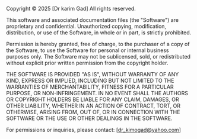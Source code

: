 Copyright © 2025 [Dr karim Gad] All rights reserved.

This software and associated documentation files (the "Software") are proprietary and confidential. Unauthorized copying, modification, distribution, or use of the Software, in whole or in part, is strictly prohibited.

Permission is hereby granted, free of charge, to the purchaser of a copy of the Software, to use the Software for personal or internal business purposes only. The Software may not be sublicensed, sold, or redistributed without explicit prior written permission from the copyright holder.

THE SOFTWARE IS PROVIDED "AS IS", WITHOUT WARRANTY OF ANY KIND, EXPRESS OR IMPLIED, INCLUDING BUT NOT LIMITED TO THE WARRANTIES OF MERCHANTABILITY, FITNESS FOR A PARTICULAR PURPOSE, OR NON-INFRINGEMENT. IN NO EVENT SHALL THE AUTHORS OR COPYRIGHT HOLDERS BE LIABLE FOR ANY CLAIM, DAMAGES, OR OTHER LIABILITY, WHETHER IN AN ACTION OF CONTRACT, TORT, OR OTHERWISE, ARISING FROM, OUT OF, OR IN CONNECTION WITH THE SOFTWARE OR THE USE OR OTHER DEALINGS IN THE SOFTWARE.

For permissions or inquiries, please contact: [dr_kimogad@yahoo.com]
